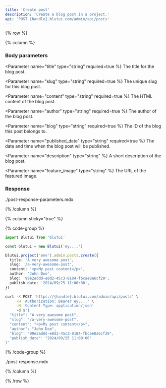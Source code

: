 ```yaml
---
title: 'Create post'
description: 'Create a blog post in a project.'
api: 'POST {handle}.blutui.com/admin/api/posts'
---
```


{% row %}

{% column %}
### Body parameters

<Parameter name="title" type="string" required=true %}
The title for the blog post.
</Parameter>

<Parameter name="slug" type="string" required=true %}
The unique slug for this blog post.
</Parameter>

<Parameter name="content" type="string" required=true %}
The HTML content of the blog post.
</Parameter>

<Parameter name="author" type="string" required=true %}
The author of the blog post.
</Parameter>

<Parameter name="blog" type="string" required=true %}
The ID of the blog this post belongs to.
</Parameter>

<Parameter name="published_date" type="string" required=true %}
The date and time when the blog post will be published.
</Parameter>

<Parameter name="description" type="string" %}
A short description of the blog post.
</Parameter>

<Parameter name="feature_image" type="string" %}
The URL of the featured image.
</Parameter>

### Response

<include>./post-response-parameters.mdx</include>

{% /column %}

{% column sticky="true" %}

{% code-group %}

```ts {% process=false filename="Node.js" %}
import Blutui from 'blutui'

const blutui = new Blutui('ey....')

blutui.project('one').admin.posts.create({
  title: 'A very awesome post',
  slug: '/a-very-awesome-post',
  content: '<p>My post content</p>',
  author: 'John Doe',
  blog: '99e2addd-e8d2-45c3-8184-fbcae8a6cf29',
  publish_date: '2024/09/25 11:00:00',
})
```

```bash {% process=false filename="cURL" %}
curl -X POST 'https://{handle}.blutui.com/admin/api/posts' \
     -H 'Authorization: Bearer ey....' \
     -H 'Content-Type: application/json'
     -d $'{
  "title": "A very awesome post",
  "slug": "/a-very-awesome-post",
  "content": "<p>My post content</p>",
  "author": "John Doe",
  "blog": "99e2addd-e8d2-45c3-8184-fbcae8a6cf29",
  "publish_date": "2024/09/25 11:00:00"
}'
```

{% /code-group %}

<include>./post-response.mdx</include>

{% /column %}

{% /row %}
